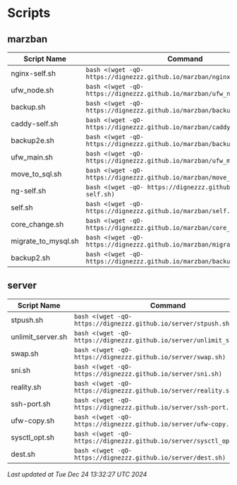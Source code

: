 # Scripts
## marzban

| Script Name | Command |
|-------------|---------|
| nginx-self.sh | `bash <(wget -qO- https://dignezzz.github.io/marzban/nginx-self.sh)` |
| ufw_node.sh | `bash <(wget -qO- https://dignezzz.github.io/marzban/ufw_node.sh)` |
| backup.sh | `bash <(wget -qO- https://dignezzz.github.io/marzban/backup.sh)` |
| caddy-self.sh | `bash <(wget -qO- https://dignezzz.github.io/marzban/caddy-self.sh)` |
| backup2e.sh | `bash <(wget -qO- https://dignezzz.github.io/marzban/backup2e.sh)` |
| ufw_main.sh | `bash <(wget -qO- https://dignezzz.github.io/marzban/ufw_main.sh)` |
| move_to_sql.sh | `bash <(wget -qO- https://dignezzz.github.io/marzban/move_to_sql.sh)` |
| ng-self.sh | `bash <(wget -qO- https://dignezzz.github.io/marzban/ng-self.sh)` |
| self.sh | `bash <(wget -qO- https://dignezzz.github.io/marzban/self.sh)` |
| core_change.sh | `bash <(wget -qO- https://dignezzz.github.io/marzban/core_change.sh)` |
| migrate_to_mysql.sh | `bash <(wget -qO- https://dignezzz.github.io/marzban/migrate_to_mysql.sh)` |
| backup2.sh | `bash <(wget -qO- https://dignezzz.github.io/marzban/backup2.sh)` |

## server

| Script Name | Command |
|-------------|---------|
| stpush.sh | `bash <(wget -qO- https://dignezzz.github.io/server/stpush.sh)` |
| unlimit_server.sh | `bash <(wget -qO- https://dignezzz.github.io/server/unlimit_server.sh)` |
| swap.sh | `bash <(wget -qO- https://dignezzz.github.io/server/swap.sh)` |
| sni.sh | `bash <(wget -qO- https://dignezzz.github.io/server/sni.sh)` |
| reality.sh | `bash <(wget -qO- https://dignezzz.github.io/server/reality.sh)` |
| ssh-port.sh | `bash <(wget -qO- https://dignezzz.github.io/server/ssh-port.sh)` |
| ufw-copy.sh | `bash <(wget -qO- https://dignezzz.github.io/server/ufw-copy.sh)` |
| sysctl_opt.sh | `bash <(wget -qO- https://dignezzz.github.io/server/sysctl_opt.sh)` |
| dest.sh | `bash <(wget -qO- https://dignezzz.github.io/server/dest.sh)` |


_Last updated at Tue Dec 24 13:32:27 UTC 2024_ 

